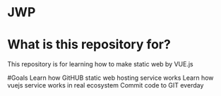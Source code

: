 # JWP
# What is this repository for?
This repository is for learning how to make static web by VUE.js

#Goals
Learn how GitHUB static web hosting service works
Learn how vuejs service works in real ecosystem
Commit code to GIT everday


